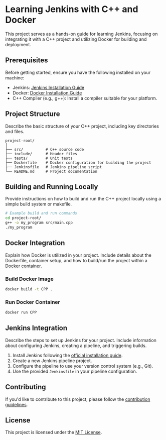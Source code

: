 # Learning Jenkins with C++ and Docker

This project serves as a hands-on guide for learning Jenkins, focusing on integrating it with a C++ project and utilizing Docker for building and deployment.

## Prerequisites

Before getting started, ensure you have the following installed on your machine:

- Jenkins: [Jenkins Installation Guide](https://www.jenkins.io/doc/book/installing/)
- Docker: [Docker Installation Guide](https://docs.docker.com/get-docker/)
- C++ Compiler (e.g., g++): Install a compiler suitable for your platform.

## Project Structure

Describe the basic structure of your C++ project, including key directories and files.

```
project-root/
│
├── src/          # C++ source code
├── include/      # Header files
├── tests/        # Unit tests
├── Dockerfile    # Docker configuration for building the project
├── Jenkinsfile   # Jenkins pipeline script
└── README.md     # Project documentation
```

## Building and Running Locally

Provide instructions on how to build and run the C++ project locally using a simple build system or makefile.

```bash
# Example build and run commands
cd project-root/
g++ -o my_program src/main.cpp
./my_program
```

## Docker Integration

Explain how Docker is utilized in your project. Include details about the Dockerfile, container setup, and how to build/run the project within a Docker container.

### Build Docker Image

```bash
docker build -t CPP .
```

### Run Docker Container

```bash
docker run CPP
```

## Jenkins Integration

Describe the steps to set up Jenkins for your project. Include information about configuring Jenkins, creating a pipeline, and triggering builds.

1. Install Jenkins following the [official installation guide](https://www.jenkins.io/doc/book/installing/).
2. Create a new Jenkins pipeline project.
3. Configure the pipeline to use your version control system (e.g., Git).
4. Use the provided `Jenkinsfile` in your pipeline configuration.

## Contributing

If you'd like to contribute to this project, please follow the [contribution guidelines](CONTRIBUTING.md).

## License

This project is licensed under the [MIT License](LICENSE).
```